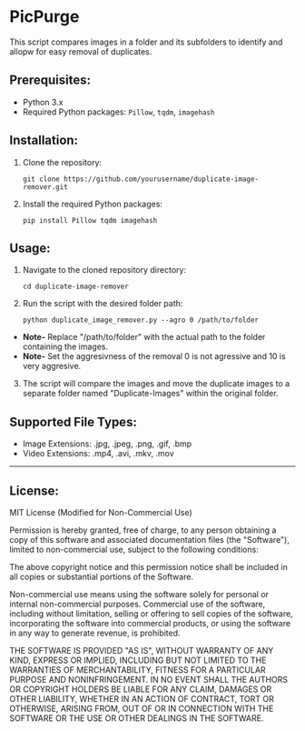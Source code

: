 # PicPurge
This script compares images in a folder and its subfolders to identify and allopw for easy removal of duplicates.

## Prerequisites:
- Python 3.x
- Required Python packages: `Pillow`, `tqdm`, `imagehash`

## Installation:
1. Clone the repository:
   ```shell
   git clone https://github.com/yourusername/duplicate-image-remover.git
1. Install the required Python packages:
   ```shell
   pip install Pillow tqdm imagehash
## Usage:
1. Navigate to the cloned repository directory:  
   ```shell
   cd duplicate-image-remover
1. Run the script with the desired folder path:
   ```shell
   python duplicate_image_remover.py --agro 0 /path/to/folder
* **Note-** Replace "/path/to/folder" with the actual path to the folder containing the images. 
* **Note-** Set the aggresivness of the removal 0 is not agressive and 10 is very aggresive.
3. The script will compare the images and move the duplicate images to a separate folder named "Duplicate-Images" within the original folder.

## Supported File Types:
* Image Extensions: .jpg, .jpeg, .png, .gif, .bmp
* Video Extensions: .mp4, .avi, .mkv, .mov
  

---
## License:
MIT License (Modified for Non-Commercial Use)

Permission is hereby granted, free of charge, to any person obtaining a copy
of this software and associated documentation files (the "Software"), limited
to non-commercial use, subject to the following conditions:

The above copyright notice and this permission notice shall be included in
all copies or substantial portions of the Software.

Non-commercial use means using the software solely for personal or internal
non-commercial purposes. Commercial use of the software, including without
limitation, selling or offering to sell copies of the software, incorporating
the software into commercial products, or using the software in any way to
generate revenue, is prohibited.

THE SOFTWARE IS PROVIDED "AS IS", WITHOUT WARRANTY OF ANY KIND, EXPRESS OR
IMPLIED, INCLUDING BUT NOT LIMITED TO THE WARRANTIES OF MERCHANTABILITY,
FITNESS FOR A PARTICULAR PURPOSE AND NONINFRINGEMENT. IN NO EVENT SHALL THE
AUTHORS OR COPYRIGHT HOLDERS BE LIABLE FOR ANY CLAIM, DAMAGES OR OTHER
LIABILITY, WHETHER IN AN ACTION OF CONTRACT, TORT OR OTHERWISE, ARISING FROM,
OUT OF OR IN CONNECTION WITH THE SOFTWARE OR THE USE OR OTHER DEALINGS IN
THE SOFTWARE.
